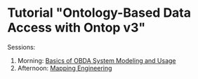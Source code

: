Tutorial "Ontology-Based Data Access with Ontop v3"
=====================================================================================================

Sessions:

  1. Morning: [Basics of OBDA System Modeling and Usage](session1)
  2. Afternoon: [Mapping Engineering](session2)
